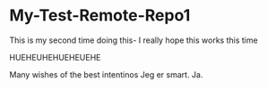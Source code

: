 # My-Test-Remote-Repo1

This is my second time doing this- I really hope this works this time

HUEHEUHEHUEHEUEHE

Many wishes of the best intentinos
Jeg er smart. Ja.
